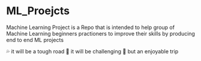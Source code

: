 # ML_Proejcts
Machine Learning Project is a Repo that is intended to help group of Machine Learning beginners practioners to improve their skills by producing end to end ML projects

:sweat_drops: it will be a tough road
:punch: it will be challenging
:punch: but an enjoyable trip
